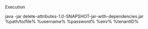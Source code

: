 Execution 

java -jar delete-attributes-1.0-SNAPSHOT-jar-with-dependencies.jar %path/to/file% %username% %password% %env% %tenantID%